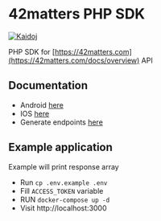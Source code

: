 # 42matters PHP SDK

[![Kaidoj](https://circleci.com/gh/kaidoj/42matters-php-sdk.svg?style=svg)](https://github.com/kaidoj/42matters-php-sdk)


PHP SDK for [https://42matters.com](https://42matters.com/docs/overview) API

## Documentation

- Android [here](docs/android.md)
- IOS [here](docs/ios.md)
- Generate endpoints [here](docs/generate-endpoints.md)

## Example application

Example will print response array

- Run `cp .env.example .env`
- Fill `ACCESS_TOKEN` variable
- RUN `docker-compose up -d`
- Visit http://localhost:3000